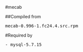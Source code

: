 #mecab

##Compiled from
<pre>mecab-0.996-1.fc24.4.src.rpm</pre>

#Required by
<pre>
- mysql-5.7.15
</pre>
